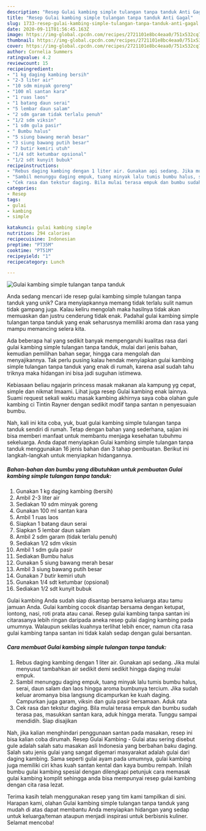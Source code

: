 ```yaml
---
description: "Resep Gulai kambing simple tulangan tanpa tanduk Anti Gagal"
title: "Resep Gulai kambing simple tulangan tanpa tanduk Anti Gagal"
slug: 1733-resep-gulai-kambing-simple-tulangan-tanpa-tanduk-anti-gagal
date: 2020-09-11T01:56:45.163Z
image: https://img-global.cpcdn.com/recipes/2721101e8bc4eaa0/751x532cq70/gulai-kambing-simple-tulangan-tanpa-tanduk-foto-resep-utama.jpg
thumbnail: https://img-global.cpcdn.com/recipes/2721101e8bc4eaa0/751x532cq70/gulai-kambing-simple-tulangan-tanpa-tanduk-foto-resep-utama.jpg
cover: https://img-global.cpcdn.com/recipes/2721101e8bc4eaa0/751x532cq70/gulai-kambing-simple-tulangan-tanpa-tanduk-foto-resep-utama.jpg
author: Cornelia Summers
ratingvalue: 4.2
reviewcount: 15
recipeingredient:
- "1 kg daging kambing bersih"
- "2-3 liter air"
- "10 sdm minyak goreng"
- "100 ml santan kara"
- "1 ruas laos"
- "1 batang daun serai"
- "5 lembar daun salam"
- "2 sdm garam tidak terlalu penuh"
- "1/2 sdm viksin"
- "1 sdm gula pasir"
- " Bumbu halus"
- "5 siung bawang merah besar"
- "3 siung bawang putih besar"
- "7 butir kemiri utuh"
- "1/4 sdt ketumbar opsional"
- "1/2 sdt kunyit bubuk"
recipeinstructions:
- "Rebus daging kambing dengan 1 liter air. Gunakan api sedang. Jika mulai menyusut tambahkan air sedikit demi sedikit hingga daging mulai empuk."
- "Sambil menunggu daging empuk, tuang minyak lalu tumis bumbu halus, serai, daun salam dan laos hingga aroma bumbunya tercium. Jika sudah keluar aromanya bisa langsung dicampurkan ke kuah daging. Campurkan juga garam, viksin dan gula pasir bersamaan. Aduk rata"
- "Cek rasa dan tekstur daging. Bila mulai terasa empuk dan bumbu sudah terasa pas, masukkan santan kara, aduk hingga merata. Tunggu sampai mendidih. Siap disajikan"
categories:
- Resep
tags:
- gulai
- kambing
- simple

katakunci: gulai kambing simple 
nutrition: 294 calories
recipecuisine: Indonesian
preptime: "PT35M"
cooktime: "PT51M"
recipeyield: "1"
recipecategory: Lunch

---
```



![Gulai kambing simple tulangan tanpa tanduk](https://img-global.cpcdn.com/recipes/2721101e8bc4eaa0/751x532cq70/gulai-kambing-simple-tulangan-tanpa-tanduk-foto-resep-utama.jpg)

Anda sedang mencari ide resep gulai kambing simple tulangan tanpa tanduk yang unik? Cara menyiapkannya memang tidak terlalu sulit namun tidak gampang juga. Kalau keliru mengolah maka hasilnya tidak akan memuaskan dan justru cenderung tidak enak. Padahal gulai kambing simple tulangan tanpa tanduk yang enak seharusnya memiliki aroma dan rasa yang mampu memancing selera kita.

Ada beberapa hal yang sedikit banyak mempengaruhi kualitas rasa dari gulai kambing simple tulangan tanpa tanduk, mulai dari jenis bahan, kemudian pemilihan bahan segar, hingga cara mengolah dan menyajikannya. Tak perlu pusing kalau hendak menyiapkan gulai kambing simple tulangan tanpa tanduk yang enak di rumah, karena asal sudah tahu triknya maka hidangan ini bisa jadi suguhan istimewa.

Kebiasaan beliau ngajarin princess masak makanan ala kampung yg cepat, simple dan nikmat Imaami. Lihat juga resep Gulai kambing enak lainnya. Suami request sekali waktu masak kambing akhirnya saya coba olahan gule kambing ci Tintin Rayner dengan sedikit modif tanpa santan n penyesuaian bumbu.


Nah, kali ini kita coba, yuk, buat gulai kambing simple tulangan tanpa tanduk sendiri di rumah. Tetap dengan bahan yang sederhana, sajian ini bisa memberi manfaat untuk membantu menjaga kesehatan tubuhmu sekeluarga. Anda dapat menyiapkan Gulai kambing simple tulangan tanpa tanduk menggunakan 16 jenis bahan dan 3 tahap pembuatan. Berikut ini langkah-langkah untuk menyiapkan hidangannya.

<!--inarticleads1-->

##### Bahan-bahan dan bumbu yang dibutuhkan untuk pembuatan Gulai kambing simple tulangan tanpa tanduk:

1. Gunakan 1 kg daging kambing (bersih)
1. Ambil 2-3 liter air
1. Sediakan 10 sdm minyak goreng
1. Gunakan 100 ml santan kara
1. Ambil 1 ruas laos
1. Siapkan 1 batang daun serai
1. Siapkan 5 lembar daun salam
1. Ambil 2 sdm garam (tidak terlalu penuh)
1. Sediakan 1/2 sdm viksin
1. Ambil 1 sdm gula pasir
1. Sediakan  Bumbu halus
1. Gunakan 5 siung bawang merah besar
1. Ambil 3 siung bawang putih besar
1. Gunakan 7 butir kemiri utuh
1. Gunakan 1/4 sdt ketumbar (opsional)
1. Sediakan 1/2 sdt kunyit bubuk


Gulai kambing Anda sudah siap disantap bersama keluarga atau tamu jamuan Anda. Gulai kambing cocok disantap bersama dengan ketupat, lontong, nasi, roti prata atau canai. Resep gulai kambing tanpa santan ini citarasanya lebih ringan daripada aneka resep gulai daging kambing pada umumnya. Walaupun sekilas kuahnya terlihat lebih encer, namun cita rasa gulai kambing tanpa santan ini tidak kalah sedap dengan gulai bersantan. 

<!--inarticleads2-->

##### Cara membuat Gulai kambing simple tulangan tanpa tanduk:

1. Rebus daging kambing dengan 1 liter air. Gunakan api sedang. Jika mulai menyusut tambahkan air sedikit demi sedikit hingga daging mulai empuk.
1. Sambil menunggu daging empuk, tuang minyak lalu tumis bumbu halus, serai, daun salam dan laos hingga aroma bumbunya tercium. Jika sudah keluar aromanya bisa langsung dicampurkan ke kuah daging. Campurkan juga garam, viksin dan gula pasir bersamaan. Aduk rata
1. Cek rasa dan tekstur daging. Bila mulai terasa empuk dan bumbu sudah terasa pas, masukkan santan kara, aduk hingga merata. Tunggu sampai mendidih. Siap disajikan


Nah, jika kalian menghindari penggunaan santan pada masakan, resep ini bisa kalian coba dirumah. Resep Gulai Kambing - Gulai atau sering disebut gule adalah salah satu masakan asli Indonesia yang berbahan baku daging. Salah satu jenis gulai yang sangat digemari masyarakat adalah gulai dari daging kambing. Sama seperti gulai ayam pada umumnya, gulai kambing juga memiliki ciri khas kuah santan kental dan kaya bumbu rempah. Inilah bumbu gulai kambing spesial dengan dilengkapi petunjuk cara memasak gulai kambing komplit sehingga anda bisa mempunyai resep gulai kambing dengan cita rasa lezat. 

Terima kasih telah menggunakan resep yang tim kami tampilkan di sini. Harapan kami, olahan Gulai kambing simple tulangan tanpa tanduk yang mudah di atas dapat membantu Anda menyiapkan hidangan yang sedap untuk keluarga/teman ataupun menjadi inspirasi untuk berbisnis kuliner. Selamat mencoba!
